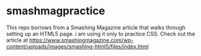 # smashmagpractice
This repo borrows from a Smashing Magazine article that walks through setting up an HTML5 page.  i am using it only to practice CSS.  Check out the article at https://www.smashingmagazine.com/wp-content/uploads/images/smashing-html5/files/index.html
